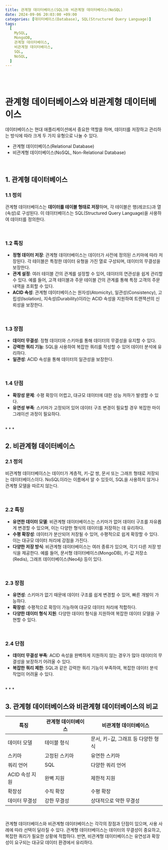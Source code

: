 ```yaml
---
title: 관계형 데이터베이스(SQL)와 비관계형 데이터베이스(NoSQL)
date: 2024-09-06 20:03:00 +09:00
categories: [데이터베이스(Database), SQL(Structured Query Language)]
tags:
  [
    MySQL,
    MongoDB,
    관계형 데이터베이스,
    비관계형 데이터베이스,
    SQL,
    NoSQL,
  ]
---
```


<br/>
<br/>

# 관계형 데이터베이스와 비관계형 데이터베이스
데이터베이스는 현대 애플리케이션에서 중요한 역할을 하며, 데이터를 저장하고 관리하는 방식에 따라 크게 두 가지 유형으로 나눌 수 있다.
- 관계형 데이터베이스(Relational Database)
- 비관계형 데이터베이스(NoSQL, Non-Relational Database)  

<br/>

## 1. 관계형 데이터베이스
### 1.1 정의
관계형 데이터베이스는 **데이터를 테이블 형태로 저장**하며, 각 테이블은 행(레코드)과 열(속성)로 구성된다. 이 데이터베이스는 SQL(Structured Query Language)을 사용하여 데이터를 정의한다.  

<br/>

### 1.2 특징
- **정형 데이터 저장**: 관계형 데이터베이스는 데이터가 사전에 정의된 스키마에 따라 저장된다. 각 테이블은 특정한 데이터 유형을 가진 열로 구성되며, 데이터의 무결성을 보장한다.
- **관계 설정**: 여러 테이블 간의 관계를 설정할 수 있어, 데이터의 연관성을 쉽게 관리할 수 있다. 예를 들어, 고객 테이블과 주문 테이블 간의 관계를 통해 특정 고객의 주문 내역을 조회할 수 있다.
- **ACID 속성**: 관계형 데이터베이스는 원자성(Atomicity), 일관성(Consistency), 고립성(Isolation), 지속성(Durability)이라는 ACID 속성을 지원하여 트랜잭션의 신뢰성을 보장한다.  

<br/>

### 1.3 장점
- **데이터 무결성**: 정형 데이터와 스키마를 통해 데이터의 무결성을 유지할 수 있다.
- **강력한 쿼리 기능**: SQL을 사용하여 복잡한 쿼리를 작성할 수 있어 데이터 분석에 유리하다.
- **일관성**: ACID 속성을 통해 데이터의 일관성을 보장한다.  

<br/>

### 1.4 단점
- **확장성 문제**: 수평 확장이 어렵고, 대규모 데이터에 대한 성능 저하가 발생할 수 있다.
- **유연성 부족**: 스키마가 고정되어 있어 데이터 구조 변경이 필요할 경우 복잡한 마이그레이션 과정이 필요하다.   

<br/>
* * *
<br/>

## 2. 비관계형 데이터베이스
### 2.1 정의
비관계형 데이터베이스는 데이터가 계층적, 키-값 쌍, 문서 또는 그래프 형태로 저장되는 데이터베이스이다. NoSQL이라는 이름에서 알 수 있듯이, SQL을 사용하지 않거나 관계형 모델을 따르지 않는다.  

<br/>

### 2.2 특징
- **유연한 데이터 모델**: 비관계형 데이터베이스는 스키마가 없어 데이터 구조를 자유롭게 변경할 수 있으며, 이는 다양한 형식의 데이터를 저장하는 데 유리하다.
- **수평 확장성**: 데이터가 분산되어 저장될 수 있어, 수평적으로 쉽게 확장할 수 있다. 이는 대규모 데이터 처리에 강점을 가진다.
- **다양한 저장 방식**: 비관계형 데이터베이스는 여러 종류가 있으며, 각기 다른 저장 방식을 제공한다. 예를 들어, 문서형 데이터베이스(MongoDB), 키-값 저장소(Redis), 그래프 데이터베이스(Neo4j) 등이 있다.  

<br/>

### 2.3 장점
- **유연성**: 스키마가 없기 때문에 데이터 구조를 쉽게 변경할 수 있어, 빠른 개발이 가능하다.
- **확장성**: 수평적으로 확장이 가능하여 대규모 데이터 처리에 적합하다.
- **다양한 데이터 형식 지원**: 다양한 데이터 형식을 지원하여 복잡한 데이터 모델을 구현할 수 있다.   

<br/>

### 2.4 단점
- **데이터 무결성 부족**: ACID 속성을 완벽하게 지원하지 않는 경우가 많아 데이터의 무결성을 보장하기 어려울 수 있다.
- **복잡한 쿼리 제한**: SQL과 같은 강력한 쿼리 기능이 부족하여, 복잡한 데이터 분석 작업이 어려울 수 있다.   

<br/>
* * *
<br/>

## 3. 관계형 데이터베이스와 비관계형 데이터베이스의 비교

| 특징               | 관계형 데이터베이스          | 비관계형 데이터베이스           |
|------------------|-------------------------|------------------------------|
| 데이터 모델       | 테이블 형식              | 문서, 키-값, 그래프 등 다양한 형식 |
| 스키마            | 고정된 스키마            | 유연한 스키마                  |
| 쿼리 언어         | SQL                     | 다양한 쿼리 언어               |
| ACID 속성 지원    | 완벽 지원                | 제한적 지원                    |
| 확장성            | 수직 확장                | 수평 확장                      |
| 데이터 무결성     | 강한 무결성              | 상대적으로 약한 무결성          |

<br/>

관계형 데이터베이스와 비관계형 데이터베이스는 각각의 장점과 단점이 있으며, 사용 사례에 따라 선택이 달라질 수 있다. 관계형 데이터베이스는 데이터의 무결성이 중요하고, 복잡한 쿼리가 필요한 상황에 적합하다. 반면, 비관계형 데이터베이스는 유연성과 확장성이 요구되는 대규모 데이터 환경에서 유리하다.
